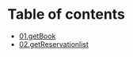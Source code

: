 # Table of contents

* [01.getBook](README.md)
* [02.getReservationlist](02.getreservationlist.md)

